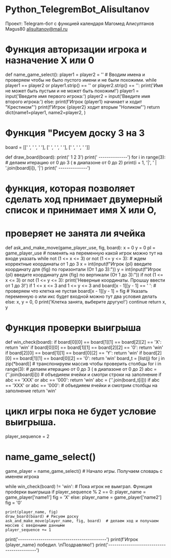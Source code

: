 # Python_TelegremBot_Alisultanov
Проект: Telegram-бот с функцией календаря
Магомед Алисултанов
Magus80
alisultanov@mail.ru

# Функция авторизации игрока и назначение  X или 0
def name_game_select():
    player1 = player2 = ''
    # Вводим имена и проверяем чтобы не было пустого  имени и не были похожими.
    while player1 == player2 or player1.strip() == '' or player2.strip() == '':
        print('Имя не может быть пустым и не может быть похожим!')
        player1 = input('Введите имя первого игрока:')
        player2 = input('Введите имя второго игрока:')
    else:
        print(f'Игрок {player1} начинает и ходит "Крестиком"')
        print(f'Игрок {player2} ходит вторым  "Ноликом"')
        return dict(name1=player1, name2=player2, )


# Функция "Рисуем доску 3 на 3
board = [[' ', ' ', ' '], [' ', ' ', ' '], [' ', ' ', ' ']]


def draw_board(board):
    print('    1   2   3')
    print('  --------------')
    for i in range(3):  # делаем итерацию от 0 до 3 ( в диапазоне от 0 до 2)
        print(i + 1, '|', ' | '.join(board[i]), '|')
        print('  --------------')


# функция, которая позволяет сделать ход прнимает двумерный список и принимает имя Х или О,
# проверяет не занята ли ячейка
def ask_and_make_move(game_player_use, fig, board):
    x = 0
    y = 0
    pl = game_player_use  # поменять на переменную какой игрок можно тут на входе указать
    while not (1 <= x <= 3) or not (1 <= y <= 3):  # ждем корректные координаты от 1 до 3
        x = int(input(f"Игрок {pl} введите координату  для {fig} по горизонтали (От 1 до 3):"))
        y = int(input(f"Игрок {pl} введите координату для  {fig} по вертикали (От 1 до 3):"))
        if not (1 <= x <= 3) or not (1 <= y <= 3):
            print('Неверные координаты. Прошшу ввести от 1 до 3!')
        if 1 <= x <= 3 and 1 <= y <= 3 and board[x - 1][y - 1] == ' ':  # проверяем что клетка не пустая
            board[x - 1][y - 1] = fig  # Указать переменную о или икс будет входной можно тут два условия делать
        else:
            x, y = 0, 0
            print('Клетка занята, выберите другую!')
            continue
    return x, y


# Функция проверки выигрыша
def win_check(board):
    if board[0][0] == board[1][1] == board[2][2] == 'X':
        return 'win'
    if board[0][0] == board[1][1] == board[2][2] == '0':
        return 'win'
    if board[2][0] == board[1][1] == board[0][2] == 'Y':
        return 'win'
    if board[2][0] == board[1][1] == board[0][2] == '0':
        return 'win'
    board_t = [list(j) for j in zip(*board)]  # транспонируем массив чтобы проверить столбцы
    for i in range(3):  # делаем итерацию от 0 до 3 ( в диапазоне от 0 до 2)
        abc = (''.join(board[i]))  # объедияем ячейки и смотри строки на заполнение
        if abc == 'XXX' or abc == '000':
            return 'win'
        abc = (''.join(board_t[i]))
        if abc == 'XXX' or abc == '000':  # объедияем ячейки и смотрим столбцы на заполнение
            return 'win'


# цикл игры пока не будет условие выигрыша.
player_sequence = 2
# name_game_select()
game_player = name_game_select()  # Начало игры. Получаем словарь с именем игрока

while win_check(board) != 'win':  # Пока игрок не вымграл. Функция проdерки выигрыша
    if player_sequence % 2 == 0:
        player_name = game_player['name1']
        fig = 'X'
    else:
        player_name = game_player['name2']
        fig = '0'

    print(player_name, fig)
    draw_board(board) # Рисуем доску
    ask_and_make_move(player_name, fig, board)  # делаем ход и получаем массив с введеными данными
    player_sequence += 1

print('-------------------------------------------')
print(f'Игрок {player_name} победил. \nПоздравляю!')
print('-------------------------------------------')
